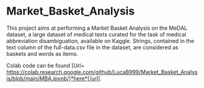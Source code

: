 # Market_Basket_Analysis
This project aims at performing a Market Basket Analysis on the MeDAL dataset, a large dataset of medical texts curated for the task of medical abbreviation disambiguation, 
available on Kaggle. 
Strings, contained in the text column of the full-data.csv file in the dataset, are considered as baskets and words as items.

Colab code can be found [Url= https://colab.research.google.com/github/LucaB999/Market_Basket_Analysis/blob/main/MBA.ipynb/]*here*[/url].



